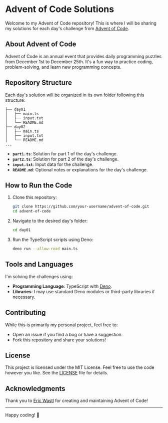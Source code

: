 # Advent of Code Solutions

Welcome to my Advent of Code repository! This is where I will be sharing my solutions for each day's challenge from [Advent of Code](https://adventofcode.com/).

## About Advent of Code

Advent of Code is an annual event that provides daily programming puzzles from December 1st to December 25th. It's a fun way to practice coding, problem-solving, and learn new programming concepts.

## Repository Structure

Each day's solution will be organized in its own folder following this structure:

```
├── day01
│   ├── main.ts
│   ├── input.txt
│   └── README.md
├── day02
│   ├── main.ts
│   ├── input.txt
│   └── README.md
...
```

- **`part1.ts`**: Solution for part 1 of the day's challenge.
- **`part2.ts`**: Solution for part 2 of the day's challenge.
- **`input.txt`**: Input data for the challenge.
- **`README.md`**: Optional notes or explanations for the day's challenge.

## How to Run the Code

1. Clone this repository:

   ```bash
   git clone https://github.com/your-username/advent-of-code.git
   cd advent-of-code
   ```

2. Navigate to the desired day's folder:

   ```bash
   cd day01
   ```

3. Run the TypeScript scripts using Deno:

   ```bash
   deno run --allow-read main.ts
   ```

## Tools and Languages

I'm solving the challenges using:

- **Programming Language**: TypeScript with [Deno](https://deno.land/).
- **Libraries**: I may use standard Deno modules or third-party libraries if necessary.

## Contributing

While this is primarily my personal project, feel free to:

- Open an issue if you find a bug or have a suggestion.
- Fork this repository and share your solutions!

## License

This project is licensed under the MIT License. Feel free to use the code however you like. See the [LICENSE](LICENSE) file for details.

## Acknowledgments

Thank you to [Eric Wastl](https://twitter.com/ericwastl) for creating and maintaining Advent of Code!

---

Happy coding! 🎄

